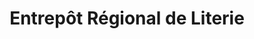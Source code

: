 ---
title: "Entrepôt Régional de Literie"
url: /poissy/entrepot-regional-de-literie/
shop: Betten
---